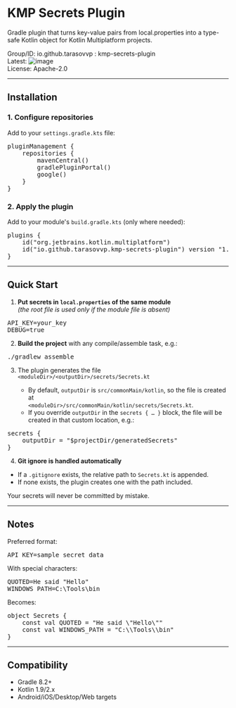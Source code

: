 # KMP Secrets Plugin

Gradle plugin that turns key-value pairs from local.properties into a type-safe Kotlin object for Kotlin Multiplatform projects.

Group/ID: io.github.tarasovvp : kmp-secrets-plugin  
Latest:  ![image](https://github.com/user-attachments/assets/c7cbba26-bd7e-41e3-a4ec-152527a6e6ca)   
License: Apache-2.0

---

## Installation

### 1. Configure repositories
Add to your `settings.gradle.kts` file:

<pre>
pluginManagement {
    repositories {
        mavenCentral()
        gradlePluginPortal()
        google()
    }
}
</pre>

### 2. Apply the plugin
Add to your module's `build.gradle.kts` (only where needed):

<pre>
plugins {
    id("org.jetbrains.kotlin.multiplatform")
    id("io.github.tarasovvp.kmp-secrets-plugin") version "1.2.0"
}
</pre>

---

## Quick Start

1. **Put secrets in `local.properties` of the same module**  
   *(the root file is used only if the module file is absent)*
<pre>
API_KEY=your_key
DEBUG=true
</pre>

2. **Build the project** with any compile/assemble task, e.g.:
<pre>
./gradlew assemble
</pre>

3. The plugin generates the file  
   `<moduleDir>/<outputDir>/secrets/Secrets.kt`

   * By default, `outputDir` is `src/commonMain/kotlin`, so the file is created at  
     `<moduleDir>/src/commonMain/kotlin/secrets/Secrets.kt`.
   * If you override `outputDir` in the `secrets { … }` block, the file will be created in that custom location, e.g.:
<pre>
secrets {
    outputDir = "$projectDir/generatedSecrets"
}
</pre>

4. **Git ignore is handled automatically**

* If a `.gitignore` exists, the relative path to `Secrets.kt` is appended.  
* If none exists, the plugin creates one with the path included.  

Your secrets will never be committed by mistake.

---

## Notes

Preferred format:
<pre>
API_KEY=sample_secret_data
</pre>

With special characters:
<pre>
QUOTED=He said "Hello"
WINDOWS_PATH=C:\Tools\bin
</pre>

Becomes: 
<pre>
object Secrets { 
    const val QUOTED = "He said \"Hello\"" 
    const val WINDOWS_PATH = "C:\\Tools\\bin" 
}
</pre>

---

## Compatibility

- Gradle 8.2+
- Kotlin 1.9/2.x
- Android/iOS/Desktop/Web targets
